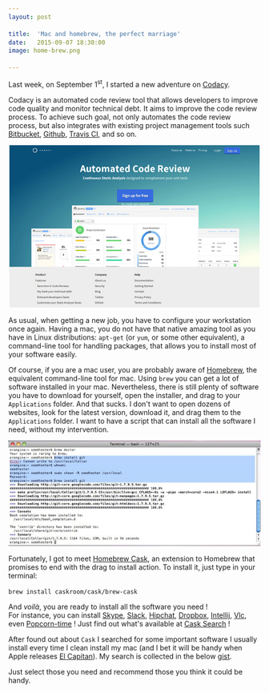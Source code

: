 ```yaml
---
layout: post

title:  'Mac and homebrew, the perfect marriage'
date:   2015-09-07 18:30:00
image: home-brew.png

---
```

<span class="dropcap">L</span>ast week, on September 1<sup>st</sup>, I started a new adventure on [Codacy](https://www.codacy.com/). 

Codacy is an automated code review tool that allows developers to improve code quality and monitor technical debt. It aims to improve the code review process. To achieve such goal, not only automates the code review process, but also integrates with existing project management tools such [Bitbucket](https://bitbucket.org/), [Github](https://github.com/), [Travis CI](https://travis-ci.org/), and so on.

<p align='center'><img src='/assets/img/codacy-homepage.jpg' alt='Codacy homepage' title='Codacy homepage' width='500px'/></p>

As usual, when getting a new job, you have to configure your workstation once again. Having a mac, you do not have that native amazing tool as you have in Linux distributions: `apt-get` (or `yum`, or some other equivalent), a command-line tool for handling packages, that allows you to install most of your software easily. 

Of course, if you are a mac user, you are probably aware of [Homebrew](http://brew.sh/), the equivalent command-line tool for mac. Using `brew` you can get a lot of software installed in your mac. Nevertheless, there is still plenty of software you have to download for yourself, open the installer, and drag to your `Applications` folder. And that sucks. I don't want to open dozens of websites, look for the latest version, download it, and drag them to the `Applications` folder. I want to have a script that can install all the software I need, without my intervention.

<p align='center'><img src='/assets/img/brew-install-git.jpg' alt='brew install git' title='brew install git' width='600px'/></p>

Fortunately, I got to meet [Homebrew Cask](http://caskroom.io/), an extension to Homebrew that promises to end with the drag to install action. To install it, just type in your terminal:

<code>brew install caskroom/cask/brew-cask</code>

And <i>voilà</i>, you are ready to install all the software you need !
</br>
For instance, you can install [Skype](http://www.skype.com), [Slack](https://slack.com/), [Hipchat](https://www.hipchat.com/), [Dropbox](https://www.dropbox.com/), [Intellij](https://www.jetbrains.com/idea/), [Vlc](http://www.videolan.org/vlc/), even [Popcorn-time](https://popcorntime.io/) ! Just find out what's available at [Cask Search](http://caskroom.io/search) !

After found out about `Cask` I searched for some important software I usually install every time I clean install my mac (and I bet it will be handy when Apple releases [El Capitan](http://www.apple.com/osx/elcapitan-preview/)). My search is collected in the below [gist](https://gist.github.com/pedrorijo91/38c9b6738f0154d85cd0). 

<script src="https://gist.github.com/pedrorijo91/38c9b6738f0154d85cd0.js"></script>

Just select those you need and recommend those you think it could be handy. 